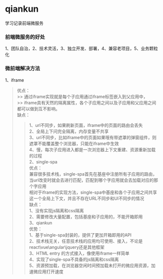 # qiankun
学习记录前端微服务
### 前端微服务的好处
1、团队自治，2、技术灵活，3、独立开发、部署，4、兼容老项目，5、业务颗粒化
### 微前端解决方法
1、iframe  
> 优点：  
    >> 通过iframe实现就是每个子应用通过iframe标签嵌入到父应用中，  
    >> iframe具有天然的隔离属性，各个子应用之间以及子应用和父应用之间都可以做到互不影响。  
> 缺点：  
>> 1、url不同步，如果刷新页面，iframe中的页面的路由会丢失  
>> 2、全局上下问完全隔离，内存变量不共享  
>> 3、url不同步，比如iframe中的页面如果哦有带遮罩的弹窗组件，则遮罩不能覆盖整个浏览器，只能在iframe中生效  
>> 4、慢，每次子应用进入都是一次浏览器上下文重建、资源重新加载的过程  
2、single-spa  
> 优点：  
>> 兼容很多技术栈，single-spa首先在基座中注册所有子应用的路由，当url改变时就会去进行匹配，匹配到哪个字应用就会去加载对应的那个字应用  
>> 相对于iframe的实现方法，single-spa中基座和各个子应用之间共享这一个全局上下文，并且不存在URL不同步和UI不同步的情况  
> 缺点：  
>> 1、没有实现js隔离和css隔离  
>> 2、需要修改大量配置，包括基座和子应用的，不能开箱即用  
3、qiankun  
> 优势：  
>> 1、基于single-spa封装的，提供了更加开箱即用的API  
>> 2、技术栈无关，任意技术栈的应用均可使用、接入，不论是react\vue\angular\jquery还是其他框架  
>> 3、HTML entry 的方式接入，像使用iframe一样简单  
>> 4、实现了single-spa不具备的js隔离和css隔离  
>> 5、资源预加载，在浏览器空闲时间预加载未打开的微应用资源，加速微应用打开速度  

